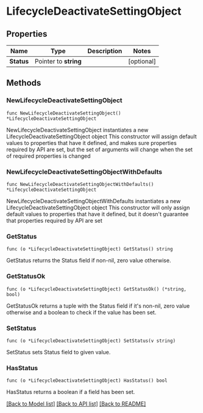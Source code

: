 # LifecycleDeactivateSettingObject

## Properties

Name | Type | Description | Notes
------------ | ------------- | ------------- | -------------
**Status** | Pointer to **string** |  | [optional] 

## Methods

### NewLifecycleDeactivateSettingObject

`func NewLifecycleDeactivateSettingObject() *LifecycleDeactivateSettingObject`

NewLifecycleDeactivateSettingObject instantiates a new LifecycleDeactivateSettingObject object
This constructor will assign default values to properties that have it defined,
and makes sure properties required by API are set, but the set of arguments
will change when the set of required properties is changed

### NewLifecycleDeactivateSettingObjectWithDefaults

`func NewLifecycleDeactivateSettingObjectWithDefaults() *LifecycleDeactivateSettingObject`

NewLifecycleDeactivateSettingObjectWithDefaults instantiates a new LifecycleDeactivateSettingObject object
This constructor will only assign default values to properties that have it defined,
but it doesn't guarantee that properties required by API are set

### GetStatus

`func (o *LifecycleDeactivateSettingObject) GetStatus() string`

GetStatus returns the Status field if non-nil, zero value otherwise.

### GetStatusOk

`func (o *LifecycleDeactivateSettingObject) GetStatusOk() (*string, bool)`

GetStatusOk returns a tuple with the Status field if it's non-nil, zero value otherwise
and a boolean to check if the value has been set.

### SetStatus

`func (o *LifecycleDeactivateSettingObject) SetStatus(v string)`

SetStatus sets Status field to given value.

### HasStatus

`func (o *LifecycleDeactivateSettingObject) HasStatus() bool`

HasStatus returns a boolean if a field has been set.


[[Back to Model list]](../README.md#documentation-for-models) [[Back to API list]](../README.md#documentation-for-api-endpoints) [[Back to README]](../README.md)


